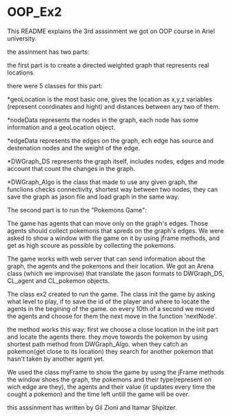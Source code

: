 # OOP_Ex2
This README explains the 3rd asssinment we got on OOP course in Ariel university.


the assinment has two parts:

the first part is to create a directed weighted graph that represents real locations.

there were 5 classes for this part:

*geoLocation is the most basic one, gives the location as x,y,z variables (represent coordinates and hight) 
and distances between any two of them.

*nodeData represents the nodes in the graph, each node has some information and a geoLocation object.

*edgeData represents the edges on the graph, ech edge has source and destenation nodes and the weight of the edge.

*DWGraph_DS represents the graph itself, includes nodes, edges and mode account that count the changes in the graph.

*DWGraph_Algo is the class that made to use any given graph, the funclions checks connectivity, 
shortest way between two nodes, they can save the graph as jason file and load graph in the same way.


The second part is to run the "Pokemons Game":

The game has agents that can move only on the graph's edges. 
Those agents should collect pokemons that spreds on the graph's edges.
We were asked to show a window with the game on it by using jframe methods, 
and get as high scoure as possible by collecting the pokemons.

The game works with web server that can send information about the graph, the agents and the pokemons and their location.
We got an Arena class (which we improvise) that translate the jason formats to DWGraph_DS, CL_agent and CL_pokemon  objects.

The class ex2 created to run the game.
The class init the game by asking what level to play, if to save the id of the player 
and where to locate the agents in the begining of the game.
on every 10th of a second we moved the agents and choose for them the next move in the function 'nextNode'.

the method works this way:
first we choose a close location in the init part and locate the agents there.
they move towords the pokemon by using shortest path method from DWGraph_Algo.
when they catch an pokemon(get close to its location) they search for another pokemon that hasn't taken by another agent yet.

We used the class myFrame to show the game by using the jFrame methods the window shoes the graph,
the pokemons and their type(represent on wich edge are they), the agents and their value (it updates every time the cought a pokemon) 
and the time left untill the game will be over.

this asssinment has written by Gil Zioni and Itamar Shpitzer.
